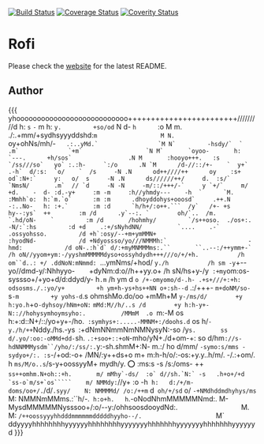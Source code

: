 [![Build Status](https://travis-ci.org/DaveDavenport/rofi.svg)](https://travis-ci.org/DaveDavenport/rofi)
[![Coverage Status](https://coveralls.io/repos/DaveDavenport/rofi/badge.png?branch=master)](https://coveralls.io/r/DaveDavenport/rofi?branch=master)
[![Coverity Status](https://scan.coverity.com/projects/3850/badge.svg)](https://scan.coverity.com/projects/3850)

# Rofi 

Please check the [website](https://davedavenport.github.io/rofi/) for the latest README.

## Author

{{{
 yhooooooooooooooooooooooooooo++++++++++++++++++++++++/////////d
 h:                        `s`          `-`                    m
 h:                       `y.         +so/od`                  N
 d-                      `h`    `     `    :o                  M
 m.                 ./:.+mm/+sydhsyyyddshd:`m                  M
 N.            `oy+ohNs/mh/-````    .:..yMd.`                 `M
 N`         -hsdy/`  ` .m`              `+m`                  `N
 M`       `oyoo-       h:   `---.      +h/sos`                .N
 M       :hooyo+++.   :s `/ss///so`   yo` :.:h-     `:/o      .N
`M      /d-//::/+-    `  y+`    .-h`  d/:s:  `o/    `  /s     -N
.N      od++////++      oy    :s+ od`:N+:`     y:   o/  s     -N
.N      ds//////++/     d.  :s/`  `NmsN/       .m`  // `d     -N
-N     -m/::/+++/-`     y `+/`     m/ +d.    -  d- :d.-y+     :m
-m     :h//yhmdy---    -h  `      `M. :Mmhh`o:  h:`m.`o`      :m
:m      .dhoyddohys+ooosd`     .++.N  -:..No-   h: :+.`       :m
:d      `h/h+/:o++.```  /y`   /+- +s      hy--:ys`  ++        :m
/d      .y`--:. `        oh/`..  /m.    `.hd/oN-    `         :m
/d       /hohmhy/         `/s++oso.  ./os+:. -N/:`:hs         :d
+d    .:+/sNyhdNN/          `....    .-`  .ossyohsso.         /d
+h`:osy/--+m+ymMMN+                       :hyodNd-            /d
+Ndyossso/yo///NMMMh:`                       -hmd:            /d
oN-.:h`d` d/:+myMNMMMms:.``       ``..--:/++ymm+-`            /h
oN//yyom+ym:-/yyshmMMMMMdyso+ossyhdydh+++///o/+/+h.           /h
om``d..: +/ .ddNoN:mNmmd:  ````...ymNms/+hod/ `y./h           /h
sm -y`+--yo//dmd-y/:Nhhyyo-`    `+dyNm:d:o//h++yy.o+          /h
sN/hs+y-/y` :+my`om:os-syssso+/+yo+d/d:ddyd/y-  h`.m`         /h
ym d `o /+-omyomo/d-.h- .+s+///+:+h: odsosms./.:yo/y+         +h
ym+h-ys+hs++NN o+:sh--d`   .:/+++-   `m+doNM/so-`s`-m         +y
yohs-d`.s  ohmshMo.do/oo              +mMh+M `y-/ms/d/        +y
h:yo.h`+o`-dyhsoy/hNm+oN:`            `mMd:M//h/..s /d        +y
h:h-y+-N:://hohysymhoymsyho:.          /MMmM  .o `m:-M        os
h:+:d::N+/::/yo+y+-/ho.` :symhys+:.....-MMNM+:/doohs.d`       os
h/`-y./h/++`Nddy./hs.-ys` `:+dNmNNmmNmNMNysyN:-so /y`s.       ss
d/.yo/:oo:-oMMd+dd-`sh. `.:+soo+::+oN`-mho/yN+./d+om-+:       so
d/hm`://s-hdNNMMMysdm``/yho/:/ss/:.`y:-sh.shmM+:N- m.:/       ho
d/mm/ `-symo:s/mms -sydyo+/:. :s`-/+od:-o+ /MN/:y++ds+o       m+
m:h-h/o/:-os:+y.y..h/m/. -/.:+om/.   h  `ms/M/o..s`/s-y+oossyyM+
mydh/y. :o: :ms:s -s /s:/oms-  ++  ``ss++omhm.N+oh::+h.       m/
mMhy`-ds/  :o` d//sh.`N:` -s   .h+o+/+d `ss-o`m/s+`os`````    m/
NMMdy:``//y+  :o  -h` h:   d:/+/m-    doms/oo+/.`/d/`.syy/    N:
NMMMMd/ /o:/++m`   d` oh/+/sd`  o/ `-+NMdhddmdhyhys/ms`       M:
NMMNmMMms.:``h/-.` h:o+h.   h`.-oNodNhmMMMMMNmd:.             M-
MysdMMMMMNysssoo+/:o/--y:/ohhsoosdooydNd:.`                  `M.
M:  `/++oossyyyhhdddmmmmmmdddddhyyho--/.                     `M`
ddyyyyhhhhhhhhyyyyyyhhhhhhhhyyyyyyyhhhhhhhyyyyyyyhhhhhhhyyyyyyd 
}}}
